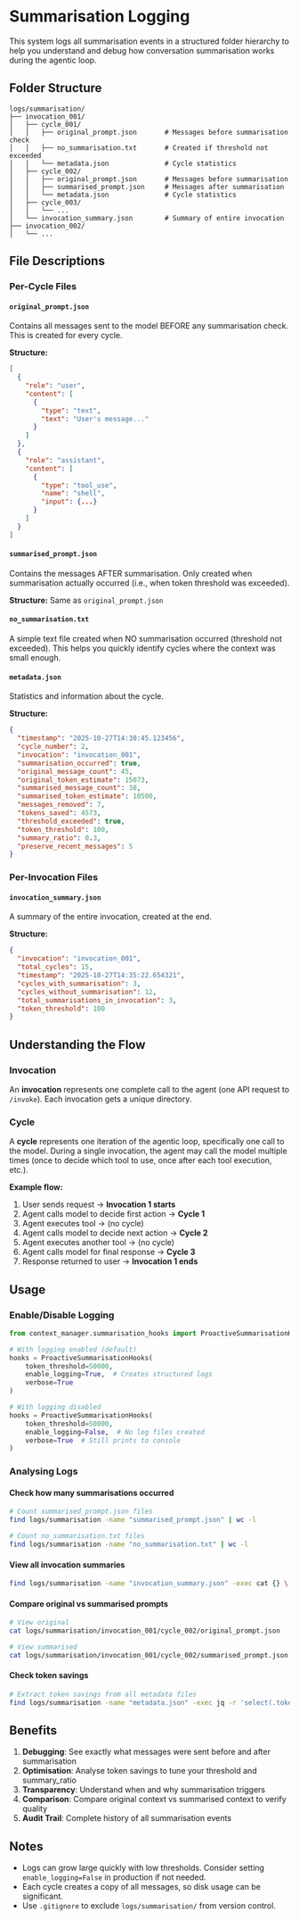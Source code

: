 # Summarisation Logging

This system logs all summarisation events in a structured folder hierarchy to help you understand and debug how conversation summarisation works during the agentic loop.

## Folder Structure

```
logs/summarisation/
├── invocation_001/
│   ├── cycle_001/
│   │   ├── original_prompt.json       # Messages before summarisation check
│   │   ├── no_summarisation.txt       # Created if threshold not exceeded
│   │   └── metadata.json              # Cycle statistics
│   ├── cycle_002/
│   │   ├── original_prompt.json       # Messages before summarisation
│   │   ├── summarised_prompt.json     # Messages after summarisation
│   │   └── metadata.json              # Cycle statistics
│   ├── cycle_003/
│   │   └── ...
│   └── invocation_summary.json        # Summary of entire invocation
├── invocation_002/
│   └── ...
```

## File Descriptions

### Per-Cycle Files

#### `original_prompt.json`
Contains all messages sent to the model BEFORE any summarisation check. This is created for every cycle.

**Structure:**
```json
[
  {
    "role": "user",
    "content": [
      {
        "type": "text",
        "text": "User's message..."
      }
    ]
  },
  {
    "role": "assistant",
    "content": [
      {
        "type": "tool_use",
        "name": "shell",
        "input": {...}
      }
    ]
  }
]
```

#### `summarised_prompt.json`
Contains the messages AFTER summarisation. Only created when summarisation actually occurred (i.e., when token threshold was exceeded).

**Structure:** Same as `original_prompt.json`

#### `no_summarisation.txt`
A simple text file created when NO summarisation occurred (threshold not exceeded). This helps you quickly identify cycles where the context was small enough.

#### `metadata.json`
Statistics and information about the cycle.

**Structure:**
```json
{
  "timestamp": "2025-10-27T14:30:45.123456",
  "cycle_number": 2,
  "invocation": "invocation_001",
  "summarisation_occurred": true,
  "original_message_count": 45,
  "original_token_estimate": 15073,
  "summarised_message_count": 38,
  "summarised_token_estimate": 10500,
  "messages_removed": 7,
  "tokens_saved": 4573,
  "threshold_exceeded": true,
  "token_threshold": 100,
  "summary_ratio": 0.3,
  "preserve_recent_messages": 5
}
```

### Per-Invocation Files

#### `invocation_summary.json`
A summary of the entire invocation, created at the end.

**Structure:**
```json
{
  "invocation": "invocation_001",
  "total_cycles": 15,
  "timestamp": "2025-10-27T14:35:22.654321",
  "cycles_with_summarisation": 3,
  "cycles_without_summarisation": 12,
  "total_summarisations_in_invocation": 3,
  "token_threshold": 100
}
```

## Understanding the Flow

### Invocation
An **invocation** represents one complete call to the agent (one API request to `/invoke`). Each invocation gets a unique directory.

### Cycle
A **cycle** represents one iteration of the agentic loop, specifically one call to the model. During a single invocation, the agent may call the model multiple times (once to decide which tool to use, once after each tool execution, etc.).

**Example flow:**
1. User sends request → **Invocation 1 starts**
2. Agent calls model to decide first action → **Cycle 1**
3. Agent executes tool → (no cycle)
4. Agent calls model to decide next action → **Cycle 2**
5. Agent executes another tool → (no cycle)
6. Agent calls model for final response → **Cycle 3**
7. Response returned to user → **Invocation 1 ends**

## Usage

### Enable/Disable Logging

```python
from context_manager.summarisation_hooks import ProactiveSummarisationHooks

# With logging enabled (default)
hooks = ProactiveSummarisationHooks(
    token_threshold=50000,
    enable_logging=True,  # Creates structured logs
    verbose=True
)

# With logging disabled
hooks = ProactiveSummarisationHooks(
    token_threshold=50000,
    enable_logging=False,  # No log files created
    verbose=True  # Still prints to console
)
```

### Analysing Logs

#### Check how many summarisations occurred
```bash
# Count summarised_prompt.json files
find logs/summarisation -name "summarised_prompt.json" | wc -l

# Count no_summarisation.txt files
find logs/summarisation -name "no_summarisation.txt" | wc -l
```

#### View all invocation summaries
```bash
find logs/summarisation -name "invocation_summary.json" -exec cat {} \;
```

#### Compare original vs summarised prompts
```bash
# View original
cat logs/summarisation/invocation_001/cycle_002/original_prompt.json

# View summarised
cat logs/summarisation/invocation_001/cycle_002/summarised_prompt.json
```

#### Check token savings
```bash
# Extract token savings from all metadata files
find logs/summarisation -name "metadata.json" -exec jq -r 'select(.tokens_saved != null) | "\(.cycle_number): \(.tokens_saved) tokens saved"' {} \;
```

## Benefits

1. **Debugging**: See exactly what messages were sent before and after summarisation
2. **Optimisation**: Analyse token savings to tune your threshold and summary_ratio
3. **Transparency**: Understand when and why summarisation triggers
4. **Comparison**: Compare original context vs summarised context to verify quality
5. **Audit Trail**: Complete history of all summarisation events

## Notes

- Logs can grow large quickly with low thresholds. Consider setting `enable_logging=False` in production if not needed.
- Each cycle creates a copy of all messages, so disk usage can be significant.
- Use `.gitignore` to exclude `logs/summarisation/` from version control.

